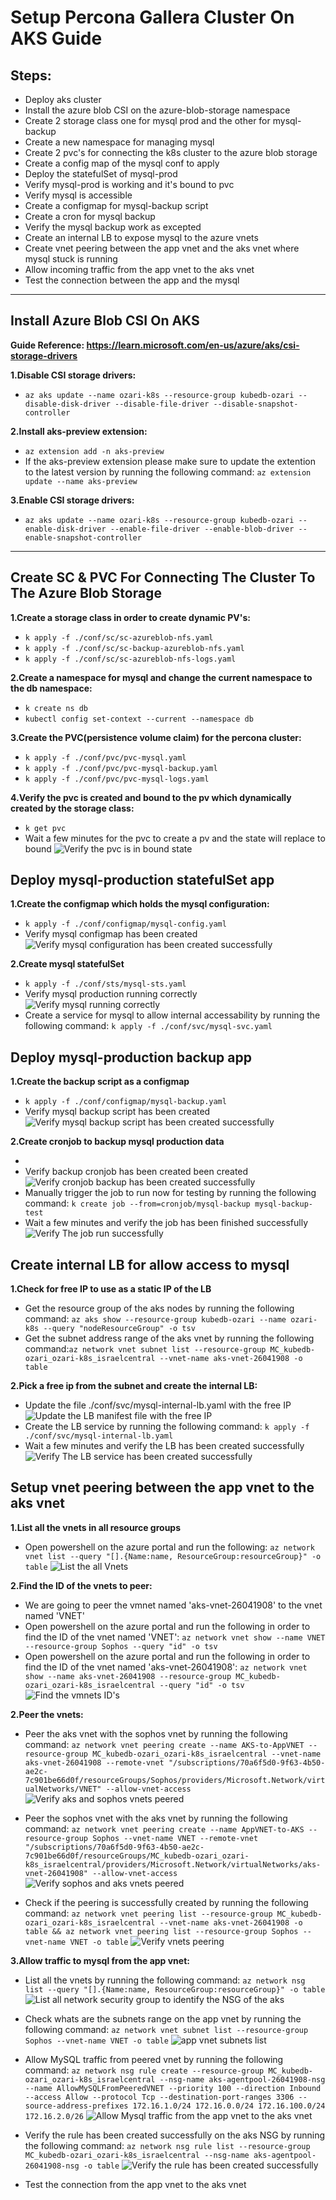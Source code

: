 # Setup Percona Gallera Cluster On AKS Guide

## **Steps:**
 - Deploy aks cluster
 - Install the azure blob CSI on the azure-blob-storage namespace
 - Create 2 storage class one for mysql prod and the other for mysql-backup
 - Create a new namespace for managing mysql
 - Create 2 pvc's for connecting the k8s cluster to the azure blob storage
 - Create a config map of the mysql conf to apply
 - Deploy the statefulSet of mysql-prod
 - Verify mysql-prod is working and it's bound to pvc
 - Verify mysql is accessible
 - Create a configmap for mysql-backup script
 - Create a cron for mysql backup
 - Verify the mysql backup work as excepted
 - Create an internal LB to expose mysql to the azure vnets
 - Create vnet peering between the app vnet and the aks vnet where mysql stuck is running
 - Allow incoming traffic from the app vnet to the aks vnet
 - Test the connection between the app and the mysql
---

## Install Azure Blob CSI On AKS
**Guide Reference: https://learn.microsoft.com/en-us/azure/aks/csi-storage-drivers**

**1.Disable CSI storage drivers:**
  - `az aks update --name ozari-k8s --resource-group kubedb-ozari --disable-disk-driver --disable-file-driver --disable-snapshot-controller`

**2.Install aks-preview extension:**
  - `az extension add -n aks-preview`
  - If the aks-preview extension please make sure to update the extention to the latest version by running the following command:
  `az extension update --name aks-preview`

**3.Enable CSI storage drivers:**
  - `az aks update --name ozari-k8s --resource-group kubedb-ozari --enable-disk-driver --enable-file-driver --enable-blob-driver --enable-snapshot-controller`
---

## Create SC & PVC For Connecting The Cluster To The Azure Blob Storage

**1.Create a storage class in order to create dynamic PV's:**
  - `k apply -f ./conf/sc/sc-azureblob-nfs.yaml`
  - `k apply -f ./conf/sc/sc-backup-azureblob-nfs.yaml`
  - `k apply -f ./conf/sc/sc-azureblob-nfs-logs.yaml`

**2.Create a namespace for mysql and change the current namespace to the db namespace:**
  - `k create ns db`
  - `kubectl config set-context --current --namespace db`

**3.Create the PVC(persistence volume claim) for the percona cluster:**
  - `k apply -f ./conf/pvc/pvc-mysql.yaml`
  - `k apply -f ./conf/pvc/pvc-mysql-backup.yaml`
  - `k apply -f ./conf/pvc/pvc-mysql-logs.yaml`

**4.Verify the pvc is created and bound to the pv which dynamically created by the storage class:**
  - `k get pvc`
  - Wait a few minutes for the pvc to create a pv and the state will replace to bound
  ![Verify the pvc is in bound state](images/pvc-verify.png)


## Deploy mysql-production statefulSet app

**1.Create the configmap which holds the mysql configuration:**
  - `k apply -f ./conf/configmap/mysql-config.yaml`
  - Verify mysql configmap has been created
  ![Verify mysql configuration has been created successfully](images/mysql-conf-verify.png)

**2.Create mysql statefulSet**
  - `k apply -f ./conf/sts/mysql-sts.yaml`
  - Verify mysql production running correctly
  ![Verify mysql running correctly](images/verify-mysql-prod.png)
  - Create a service for mysql to allow internal accessability by running the following command: `k apply -f ./conf/svc/mysql-svc.yaml`

## Deploy mysql-production backup app
**1.Create the backup script as a configmap**
  - `k apply -f ./conf/configmap/mysql-backup.yaml`
  - Verify mysql backup script has been created
  ![Verify mysql backup script has been created successfully](images/backup-script-verify.png)

**2.Create cronjob to backup mysql production data**
  - `
  `
  - Verify backup cronjob has been created been created
  ![Verify cronjob backup has been created successfully](images/cronjob-verify.png)
  - Manually trigger the job to run now for testing by running the following command: `k create job --from=cronjob/mysql-backup mysql-backup-test`
  - Wait a few minutes and verify the job has been finished successfully
  ![Verify The job run successfully](images/backup-job-verify.png)


## Create internal LB for allow access to mysql
**1.Check for free IP to use as a static IP of the LB**
  - Get the resource group of the aks nodes by running the following command: `az aks show --resource-group kubedb-ozari --name ozari-k8s --query "nodeResourceGroup" -o tsv`
  - Get the subnet address range of the aks vnet by running the following command:`az network vnet subnet list --resource-group MC_kubedb-ozari_ozari-k8s_israelcentral --vnet-name aks-vnet-26041908 -o table`

**2.Pick a free ip from the subnet and create the internal LB:**
  - Update the file ./conf/svc/mysql-internal-lb.yaml with the free IP
  ![Update the LB manifest file with the free IP](images/internal-lb.png)
  - Create the LB service by running the following command: `k apply -f ./conf/svc/mysql-internal-lb.yaml`
  - Wait a few minutes and verify the LB has been created successfully
  ![Verify The LB service has been created successfully](images/lb-svc-verify.png)

## Setup vnet peering between the app vnet to the aks vnet

**1.List all the vnets in all resource groups**
 - Open powershell on the azure portal and run the following: `az network vnet list --query "[].{Name:name, ResourceGroup:resourceGroup}" -o table`
 ![List the all Vnets](images/vnet-list.png)

**2.Find the ID of the vnets to peer:**
  - We are going to peer the vmnet named 'aks-vnet-26041908' to the vnet named 'VNET'
  - Open powershell on the azure portal and run the following in order to find the ID of the vnet named 'VNET': `az network vnet show --name VNET --resource-group Sophos --query "id" -o tsv`
  - Open powershell on the azure portal and run the following in order to find the ID of the vnet named 'aks-vnet-26041908': `az network vnet show --name aks-vnet-26041908 --resource-group MC_kubedb-ozari_ozari-k8s_israelcentral --query "id" -o tsv`
  ![Find the vmnets ID's](images/find-vnets-id.png)


**2.Peer the vnets:**
  - Peer the aks vnet with the sophos vnet by running the following command: `az network vnet peering create --name AKS-to-AppVNET --resource-group MC_kubedb-ozari_ozari-k8s_israelcentral --vnet-name aks-vnet-26041908 --remote-vnet "/subscriptions/70a6f5d0-9f63-4b50-ae2c-7c901be66d0f/resourceGroups/Sophos/providers/Microsoft.Network/virtualNetworks/VNET" --allow-vnet-access`
  ![Verify aks and sophos vnets peered](images/verify-aks-vnet-peer.png)

  - Peer the sophos vnet with the aks vnet by running the following command: `az network vnet peering create --name AppVNET-to-AKS --resource-group Sophos --vnet-name VNET --remote-vnet "/subscriptions/70a6f5d0-9f63-4b50-ae2c-7c901be66d0f/resourceGroups/MC_kubedb-ozari_ozari-k8s_israelcentral/providers/Microsoft.Network/virtualNetworks/aks-vnet-26041908" --allow-vnet-access`
  ![Verify sophos and aks vnets peered](images/verify-aks-vnet-peer.png)

  - Check if the peering is successfully created by running the following command: `az network vnet peering list --resource-group MC_kubedb-ozari_ozari-k8s_israelcentral --vnet-name aks-vnet-26041908 -o table && az network vnet peering list --resource-group Sophos --vnet-name VNET -o table`
  ![Verify vnets peering](images/verify-peering.png)

**3.Allow traffic to mysql from the app vnet:**
  - List all the vnets by running the following command: `az network nsg list --query "[].{Name:name, ResourceGroup:resourceGroup}" -o table`
  ![List all network security group to identify the NSG of the aks](images/nsg-list.png)

  - Check whats are the subnets range on the app vnet by running the following command: `az network vnet subnet list --resource-group Sophos --vnet-name VNET -o table`
  ![app vnet subnets list](images/vnet-subnets-list.png)

  - Allow MySQL traffic from peered vnet by running the following command: `az network nsg rule create --resource-group MC_kubedb-ozari_ozari-k8s_israelcentral --nsg-name aks-agentpool-26041908-nsg --name AllowMySQLFromPeeredVNET --priority 100 --direction Inbound --access Allow --protocol Tcp --destination-port-ranges 3306 --source-address-prefixes 172.16.1.0/24 172.16.0.0/24 172.16.100.0/24 172.16.2.0/26`
  ![Allow Mysql traffic from the app vnet to the aks vnet](images/create-nsg-rule.png)

  - Verify the rule has been created successfully on the aks NSG by running the following command: `az network nsg rule list --resource-group MC_kubedb-ozari_ozari-k8s_israelcentral --nsg-name aks-agentpool-26041908-nsg -o table`
  ![Verify the rule has been created successfully](images/verify-nsg-rule.png)

  - Test the connection from the app vnet to the aks vnet

